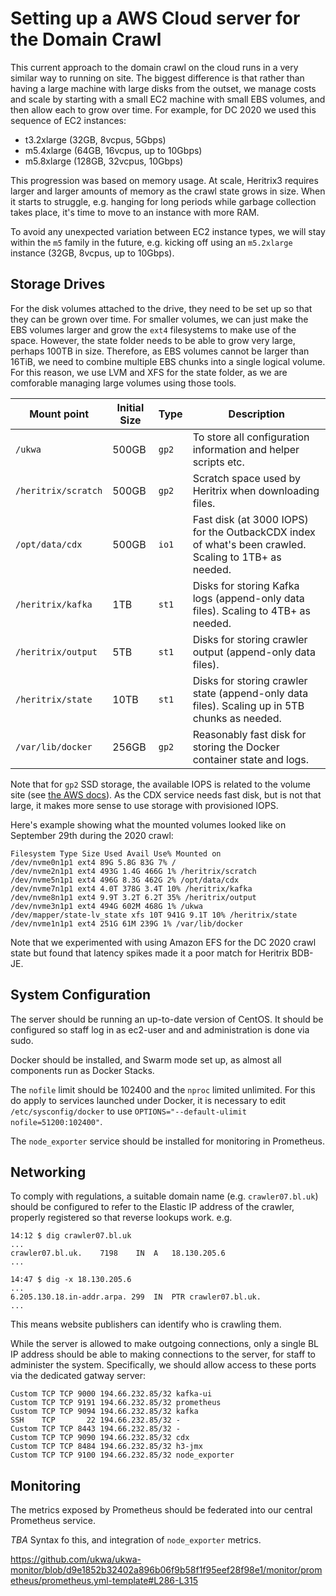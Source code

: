 # Setting up a AWS Cloud server for the Domain Crawl

This current approach to the domain crawl on the cloud runs in a very similar way to running on site. The biggest difference is that rather than having a large machine with large disks from the outset, we manage costs and scale by starting with a small EC2 machine with small EBS volumes, and then allow each to grow over time. For example, for DC 2020 we used this sequence of EC2 instances:

- t3.2xlarge (32GB, 8vcpus, 5Gbps) 
- m5.4xlarge (64GB, 16vcpus, up to 10Gbps)
- m5.8xlarge (128GB, 32vcpus, 10Gbps)

This progression was based on memory usage. At scale, Heritrix3 requires larger and larger amounts of memory as the crawl state grows in size.  When it starts to struggle, e.g. hanging for long periods while garbage collection takes place, it's time to move to an instance with more RAM.

To avoid any unexpected variation between EC2 instance types, we will stay within the `m5` family in the future, e.g. kicking off using an `m5.2xlarge` instance (32GB, 8vcpus, up to 10Gbps).

## Storage Drives

For the disk volumes attached to the drive, they need to be set up so that they can be grown over time.  For smaller volumes, we can just make the EBS volumes larger and grow the `ext4` filesystems to make use of the space. However, the state folder needs to be able to grow very large, perhaps 100TB in size. Therefore,  as EBS volumes cannot be larger than 16TiB, we need to combine multiple EBS chunks into a single logical volume.  For this reason, we use LVM and XFS for the state folder, as we are comforable managing large volumes using those tools. 

| Mount point          | Initial Size  | Type  | Description   |
| -------------------- | ----- | ----- | ------------- |
| `/ukwa`              | 500GB | `gp2` | To store all configuration information and helper scripts etc. |
| `/heritrix/scratch`  | 500GB | `gp2` | Scratch space used by Heritrix when downloading files. |
| `/opt/data/cdx`      | 500GB | `io1` | Fast disk (at 3000 IOPS) for the OutbackCDX index of what's been crawled.  Scaling to 1TB+ as needed. |
| `/heritrix/kafka`    | 1TB   | `st1` | Disks for storing Kafka logs (append-only data files). Scaling to 4TB+ as needed. |
| `/heritrix/output`   | 5TB   | `st1` | Disks for storing crawler output (append-only data files). |
| `/heritrix/state `   | 10TB  | `st1` | Disks for storing crawler state (append-only data files). Scaling up in 5TB chunks as needed. |
| `/var/lib/docker`    | 256GB | `gp2` | Reasonably fast disk for storing the Docker container state and logs. |

Note that for `gp2` SSD storage, the available IOPS is related to the volume site (see [the AWS docs](https://docs.aws.amazon.com/AWSEC2/latest/UserGuide/ebs-volume-types.html)). As the CDX service needs fast disk, but is not that large, it makes more sense to use storage with provisioned IOPS. 

Here's example showing what the mounted volumes looked like on September 29th during the 2020 crawl:

    Filesystem Type Size Used Avail Use% Mounted on 
    /dev/nvme0n1p1 ext4 89G 5.8G 83G 7% / 
    /dev/nvme2n1p1 ext4 493G 1.4G 466G 1% /heritrix/scratch 
    /dev/nvme5n1p1 ext4 496G 8.3G 462G 2% /opt/data/cdx 
    /dev/nvme7n1p1 ext4 4.0T 378G 3.4T 10% /heritrix/kafka 
    /dev/nvme8n1p1 ext4 9.9T 3.2T 6.2T 35% /heritrix/output 
    /dev/nvme3n1p1 ext4 494G 602M 468G 1% /ukwa 
    /dev/mapper/state-lv_state xfs 10T 941G 9.1T 10% /heritrix/state 
    /dev/nvme1n1p1 ext4 251G 61M 239G 1% /var/lib/docker

Note that we experimented with using Amazon EFS for the DC 2020 crawl state but found that latency spikes made it a poor match for Heritrix BDB-JE.

## System Configuration

The server should be running an up-to-date version of CentOS. It should be configured so staff log in as ec2-user and and administration is done via sudo.

Docker should be installed, and Swarm mode set up, as almost all components run as Docker Stacks.

The `nofile` limit should be 102400 and the `nproc` limited unlimited. For this do apply to services launched under Docker, it is necessary to edit `/etc/sysconfig/docker` to use `OPTIONS="--default-ulimit nofile=51200:102400"`.

The `node_exporter` service should be installed for monitoring in Prometheus.

## Networking

To comply with regulations, a suitable domain name (e.g. `crawler07.bl.uk`) should be configured to refer to the Elastic IP address of the crawler, properly registered so that reverse lookups work. e.g.

    14:12 $ dig crawler07.bl.uk
    ...
    crawler07.bl.uk.	7198	IN	A	18.130.205.6
    ...

    14:47 $ dig -x 18.130.205.6
    ...
    6.205.130.18.in-addr.arpa. 299	IN	PTR	crawler07.bl.uk.
    ...

This means website publishers can identify who is crawling them.

While the server is allowed to make outgoing connections, only a single BL IP address should be able to making connections to the server, for staff to administer the system. Specifically, we should allow access to these ports via the dedicated gatway server:

    Custom TCP TCP 9000 194.66.232.85/32 kafka-ui
    Custom TCP TCP 9191 194.66.232.85/32 prometheus
    Custom TCP TCP 9094 194.66.232.85/32 kafka
    SSH    TCP       22 194.66.232.85/32 -
    Custom TCP TCP 8443 194.66.232.85/32 -
    Custom TCP TCP 9090 194.66.232.85/32 cdx
    Custom TCP TCP 8484 194.66.232.85/32 h3-jmx
    Custom TCP TCP 9100 194.66.232.85/32 node_exporter

## Monitoring

The metrics exposed by Prometheus should be federated into our central Prometheus service.

_TBA_ Syntax fo this, and integration of `node_exporter` metrics.


https://github.com/ukwa/ukwa-monitor/blob/d9e1852b32402a896b06f9b58f1f95eef28f98e1/monitor/prometheus/prometheus.yml-template#L286-L315
